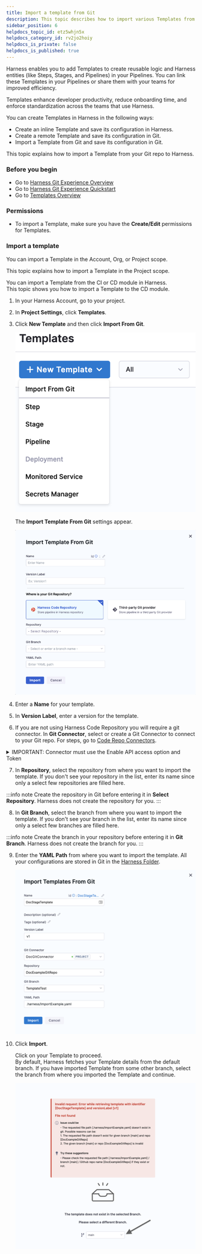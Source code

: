 ```yaml
---
title: Import a template from Git
description: This topic describes how to import various Templates from Git.
sidebar_position: 6
helpdocs_topic_id: etz5whjn5x
helpdocs_category_id: rv2jo2hoiy
helpdocs_is_private: false
helpdocs_is_published: true
---
```


Harness enables you to add Templates to create reusable logic and Harness entities (like Steps, Stages, and Pipelines) in your Pipelines. You can link these Templates in your Pipelines or share them with your teams for improved efficiency.

Templates enhance developer productivity, reduce onboarding time, and enforce standardization across the teams that use Harness.

You can create Templates in Harness in the following ways:

* Create an inline Template and save its configuration in Harness.
* Create a remote Template and save its configuration in Git.
* Import a Template from Git and save its configuration in Git.

This topic explains how to import a Template from your Git repo to Harness.

### Before you begin

* Go to [Harness Git Experience Overview](git-experience-overview.md)
* Go to [Harness Git Experience Quickstart​](configure-git-experience-for-harness-entities.md)
* Go to [Templates Overview](../templates/template.md)

### Permissions

* To import a Template, make sure you have the **Create/Edit** permissions for Templates.

### Import a template

You can import a Template in the Account, Org, or Project scope.

This topic explains how to import a Template in the Project scope.

You can import a Template from the CI or CD module in Harness.  
This topic shows you how to import a Template to the CD module.

1. In your Harness Account, go to your project.  
2. In **Project Settings**, click **Templates**.
3. Click **New Template** and then click **Import From Git**.
   
   ![](./static/import-a-template-from-git-23.png)
   
   The **Import Template From Git** settings appear.
   
   ![](./static/import-template-from-git-menu.png)

4. Enter a **Name** for your template.
5. In **Version Label**, enter a version for the template.
6. If you are not using Harness Code Repository you will require a git connector. In **Git Connector**, select or create a Git Connector to connect to your Git repo. For steps, go to [Code Repo Connectors](https://harness.helpdocs.io/category/xyexvcc206-ref-source-repo-provider).

<details>
<summary>
   IMPORTANT: Connector must use the Enable API access option and Token

   </summary>
   Connector must use the Enable API access option and Token
   The Connector must use the **Enable API access** option and **Username and Token** authentication. Harness requires a token for API access. Generate the token in your account on the Git provider and add it to Harness as a Secret. Next, use the token in the credentials for the Git Connector.

   ![](./static/import-a-template-from-git-25.png)

   For GitHub, the token must have the following scopes:

   ![](./static/import-a-template-from-git-26.png)

</details>



7. In **Repository**, select the repository from where you want to import the template. If you don't see your repository in the list, enter its name since only a select few repositories are filled here.
   

:::info note
   Create the repository in Git before entering it in **Select Repository**. Harness does not create the repository for you.
:::

8.  In **Git Branch**, select the branch from where you want to import the template. If you don't see your branch in the list, enter its name since only a select few branches are filled here.

:::info note
Create the branch in your repository before entering it in **Git Branch**. Harness does not create the branch for you.
:::


9. Enter the **YAML Path** from where you want to import the template. All your configurations are stored in Git in the [Harness Folder](git-experience-overview.md#harness-folder).

   ![](./static/import-a-template-from-git-27.png)

10. Click **Import**.  

    Click on your Template to proceed.  
    By default, Harness fetches your Template details from the default branch. If you have imported Template from some other branch, select the branch from where you imported the Template and continue.
    
    ![](./static/import-a-template-from-git-28.png)

